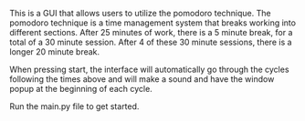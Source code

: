 This is a GUI that allows users to utilize the pomodoro technique.
The pomodoro technique is a time management system that breaks working into different sections.
After 25 minutes of work, there is a 5 minute break, for a total of a 30 minute session.
After 4 of these 30 minute sessions, there is a longer 20 minute break.

When pressing start, the interface will automatically go through the cycles following the times above
and will make a sound and have the window popup at the beginning of each cycle.

Run the main.py file to get started.